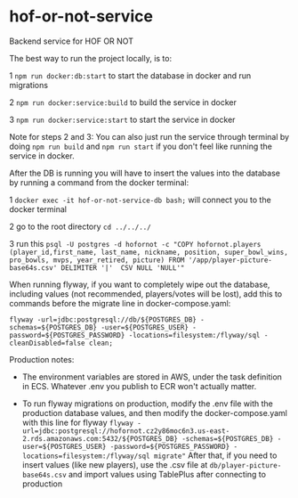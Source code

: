 # hof-or-not-service
Backend service for HOF OR NOT

The best way to run the project locally, is to:

1 `npm run docker:db:start` to start the database in docker and run migrations

2 `npm run docker:service:build` to build the service in docker

3 `npm run docker:service:start` to start the service in docker

Note for steps 2 and 3: You can also just run the service through terminal by doing `npm run build` and `npm run start` if you don't feel like running the service in docker.


After the DB is running you will have to insert the values into the database by running a command from the docker terminal:

1 `docker exec -it hof-or-not-service-db bash;` will connect you to the docker terminal

2 go to the root directory `cd ../../../`

3 run this `psql -U postgres -d hofornot -c "COPY hofornot.players (player_id,first_name, last_name, nickname, position, super_bowl_wins, pro_bowls, mvps, year_retired, picture) FROM '/app/player-picture-base64s.csv' DELIMITER '|'  CSV NULL 'NULL'"`



When running flyway, if you want to completely wipe out the database, including values (not recommended, players/votes will be lost), add this to commands before the migrate line in docker-compose.yaml:

`flyway -url=jdbc:postgresql://db/${POSTGRES_DB} -schemas=${POSTGRES_DB} -user=${POSTGRES_USER} -password=${POSTGRES_PASSWORD} -locations=filesystem:/flyway/sql -cleanDisabled=false clean;`


Production notes:
* The environment variables are stored in AWS, under the task definition in ECS. Whatever .env you publish to ECR won't actually matter.

* To run flyway migrations on production, modify the .env file with the production database values,
and then modify the docker-compose.yaml with this line for flyway
`flyway -url=jdbc:postgresql://hofornot.cz2y86moc6n3.us-east-2.rds.amazonaws.com:5432/${POSTGRES_DB} -schemas=${POSTGRES_DB} -user=${POSTGRES_USER} -password=${POSTGRES_PASSWORD} -locations=filesystem:/flyway/sql migrate"`
After that, if you need to insert values (like new players), use the .csv file at 
`db/player-picture-base64s.csv` and import values using TablePlus after connecting to production